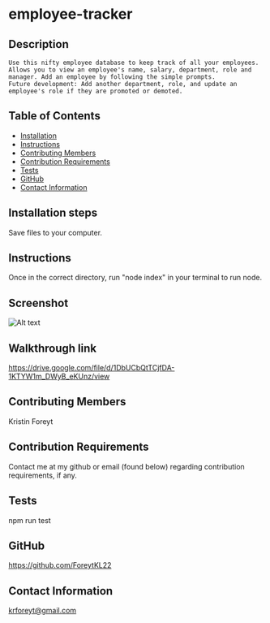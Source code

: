 # employee-tracker

  ## Description
    Use this nifty employee database to keep track of all your employees. Allows you to view an employee's name, salary, department, role and manager. Add an employee by following the simple prompts.
    Future development: Add another department, role, and update an employee's role if they are promoted or demoted.

  ## Table of Contents
  * [Installation](#installation)
  * [Instructions](#usage)
  * [Contributing Members](#contribution)
  * [Contribution Requirements](#contributionReqs)
  * [Tests](#tests)
  * [GitHub](#github)
  * [Contact Information](#contact)

  ## Installation steps
  Save files to your computer.

  ## Instructions
  Once in the correct directory, run "node index" in your terminal to run node.

  ## Screenshot
  ![Alt text](https://i.imgur.com/RKSGmD1.png "screenshot of employee_tracker app") 

  ## Walkthrough link
  https://drive.google.com/file/d/1DbUCbQtTCjfDA-1KTYW1m_DWyB_eKUnz/view

  ## Contributing Members
  Kristin Foreyt

  ## Contribution Requirements
  Contact me at my github or email (found below) regarding contribution requirements, if any.

  ## Tests
  npm run test

  ## GitHub
  https://github.com/ForeytKL22

  ## Contact Information
  krforeyt@gmail.com
    